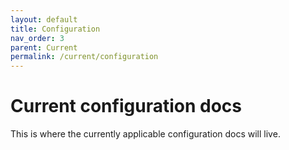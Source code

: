 ```yaml
---
layout: default
title: Configuration
nav_order: 3
parent: Current
permalink: /current/configuration
---
```


# Current configuration docs

This is where the currently applicable configuration docs will live.